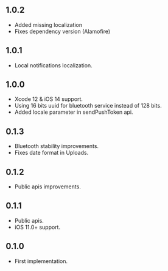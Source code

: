 ## 1.0.2
- Added missing localization
- Fixes dependency version (Alamofire)

## 1.0.1
- Local notifications localization.

## 1.0.0
- Xcode 12 & iOS 14 support.
- Using 16 bits uuid for bluetooth service instead of 128 bits.
- Added locale parameter in sendPushToken api.

## 0.1.3
- Bluetooth stability improvements.
- Fixes date format in Uploads.

## 0.1.2
- Public apis improvements.

## 0.1.1
- Public apis.
- iOS 11.0+ support.

## 0.1.0
- First implementation.
